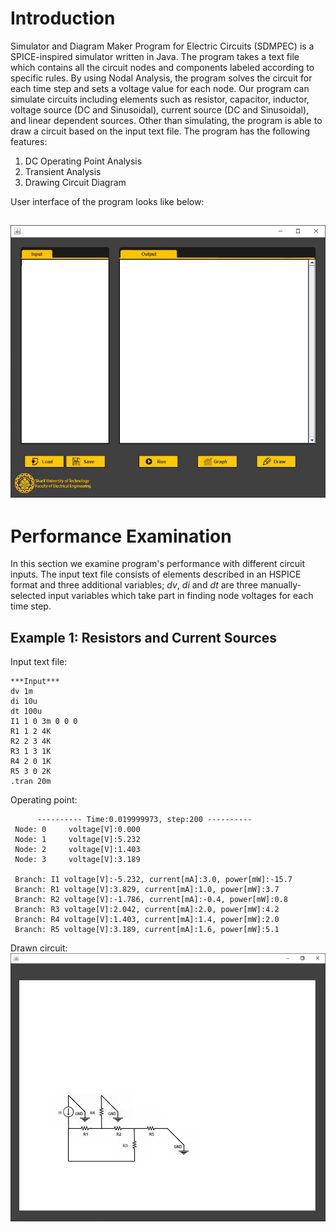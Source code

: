 <!-- Headings -->
# Introduction
Simulator and Diagram Maker Program for Electric Circuits (SDMPEC) is a SPICE-inspired simulator written in Java. The program takes a text file which contains all the circuit nodes and components labeled according to specific rules. By using Nodal Analysis, the program solves the circuit for each time step and sets a voltage value for each node. Our program can simulate circuits including elements such as resistor, capacitor, inductor, voltage source (DC and Sinusoidal), current source (DC and Sinusoidal), and linear dependent sources. Other than simulating, the program is able to draw a circuit based on the input text file.
The program has the following features:
1. DC Operating Point Analysis
1. Transient Analysis
1. Drawing Circuit Diagram

User interface of the program looks like below:
<!-- Image of interface -->
![User Interface](results/Interface.jpg)
---
# Performance Examination
In this section we examine program's performance with different circuit inputs. The input text file consists of elements described in an HSPICE format and three additional variables; *dv*, *di* and *dt* are three manually-selected input variables which take part in finding node voltages for each time step.  
## Example 1: Resistors and Current Sources
Input text file:
```
***Input***
dv 1m
di 10u
dt 100u
I1 1 0 3m 0 0 0
R1 1 2 4K
R2 2 3 4K
R3 1 3 1K
R4 2 0 1K
R5 3 0 2K
.tran 20m
```
Operating point:
```
      ---------- Time:0.019999973, step:200 ----------
 Node: 0	 voltage[V]:0.000
 Node: 1	 voltage[V]:5.232
 Node: 2	 voltage[V]:1.403
 Node: 3	 voltage[V]:3.189

 Branch: I1	voltage[V]:-5.232, current[mA]:3.0, power[mW]:-15.7
 Branch: R1	voltage[V]:3.829, current[mA]:1.0, power[mW]:3.7
 Branch: R2	voltage[V]:-1.786, current[mA]:-0.4, power[mW]:0.8
 Branch: R3	voltage[V]:2.042, current[mA]:2.0, power[mW]:4.2
 Branch: R4	voltage[V]:1.403, current[mA]:1.4, power[mW]:2.0
 Branch: R5	voltage[V]:3.189, current[mA]:1.6, power[mW]:5.1
```
Drawn circuit:
![Example1-DrawnCircuit](results/Example1-DrawnCircuit.jpg)
